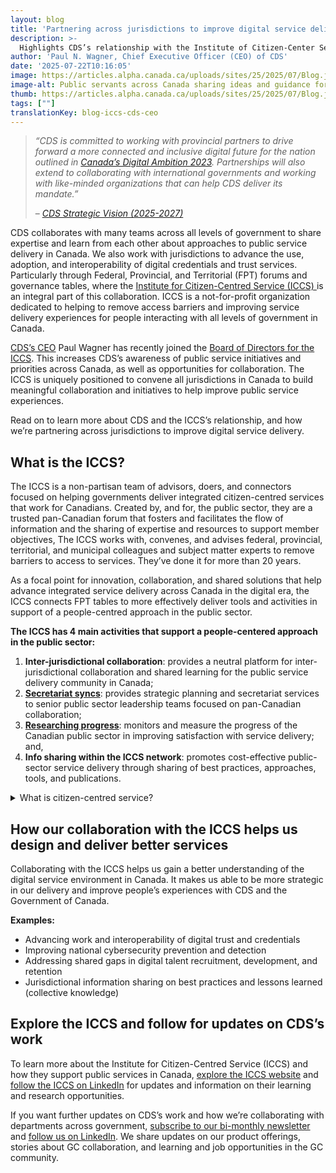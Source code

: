 ```yaml
---
layout: blog
title: 'Partnering across jurisdictions to improve digital service delivery'
description: >-
  Highlights CDS’s relationship with the Institute of Citizen-Center Service (ICCS) and pan-Canadian collaboration.
author: 'Paul N. Wagner, Chief Executive Officer (CEO) of CDS'
date: '2025-07-22T10:16:05'
image: https://articles.alpha.canada.ca/uploads/sites/25/2025/07/Blog.jpg
image-alt: Public servants across Canada sharing ideas and guidance for digital service delivery.
thumb: https://articles.alpha.canada.ca/uploads/sites/25/2025/07/Blog.jpg
tags: [""]
translationKey: blog-iccs-cds-ceo
---
```


<blockquote class="wp-block-quote is-layout-flow wp-block-quote-is-layout-flow">
<p><em>“CDS is committed to working with provincial partners to drive forward a more connected and inclusive digital future for the nation outlined in </em><a href="https://www.canada.ca/en/government/system/digital-government/digital-ambition.html" target="_blank" rel="noreferrer noopener"><em>Canada’s Digital Ambition 2023</em></a><em>. Partnerships will also extend to collaborating with international governments and working with like-minded organizations that can help CDS deliver its mandate.”</em></p>



<p>–<em> </em><a href="https://digital.canada.ca/reports/strategy-2024.pdf?utm_campaign=esdc-edsc-intcomms-24-25&amp;utm_medium=pog&amp;utm_source=iccs-blog&amp;utm_content=cds-strategy-en-250605" target="_blank" rel="noreferrer noopener"><em>CDS Strategic Vision (2025-2027)</em></a></p>
</blockquote>



<p>CDS collaborates with many teams across all levels of government to share expertise and learn from each other about approaches to public service delivery in Canada. We also work with jurisdictions to advance the use, adoption, and interoperability of digital credentials and trust services. Particularly through Federal, Provincial, and Territorial (FPT) forums and governance tables, where the <a href="https://iccs-isac.org/" target="_blank" rel="noreferrer noopener">Institute for Citizen-Centred Service (ICCS) </a>is an integral part of this collaboration. ICCS is a not-for-profit organization dedicated to helping to remove access barriers and improving service delivery experiences for people interacting with all levels of government in Canada.</p>



<p><a href="https://www.linkedin.com/in/paul-n-wagner-3112a13/" target="_blank" rel="noreferrer noopener">CDS’s CEO</a> Paul Wagner has recently joined the <a href="https://iccs-isac.org/our-story/who-we-are/board-of-directors" target="_blank" rel="noreferrer noopener">Board of Directors for the ICCS</a>. This increases CDS’s awareness of public service initiatives and priorities across Canada, as well as opportunities for collaboration. The ICCS is uniquely positioned to convene all jurisdictions in Canada to build meaningful collaboration and initiatives to help improve public service experiences. </p>



<p>Read on to learn more about CDS and the ICCS’s relationship, and how we’re partnering across jurisdictions to improve digital service delivery.</p>



<h2 class="wp-block-heading"><strong>What is the ICCS?</strong></h2>



<p>The ICCS is a non-partisan team of advisors, doers, and connectors focused on helping governments deliver integrated citizen-centred services that work for Canadians. Created by, and for, the public sector, they are a trusted pan-Canadian forum that fosters and facilitates the flow of information and the sharing of expertise and resources to support member objectives, The ICCS works with, convenes, and advises federal, provincial, territorial, and municipal colleagues and subject matter experts to remove barriers to access to services. They’ve done it for more than 20 years.</p>



<p>As a focal point for innovation, collaboration, and shared solutions that help advance integrated service delivery across Canada in the digital era, the ICCS connects FPT tables to more effectively deliver tools and activities in support of a people-centred approach in the public sector.&nbsp;</p>



<p><strong>The ICCS has 4 main activities that support a people-centered approach in the public sector:</strong></p>



<ol class="wp-block-list">
<li><strong>Inter-jurisdictional collaboration</strong>: provides a neutral platform for inter-jurisdictional collaboration and shared learning for the public service delivery community in Canada;</li>



<li><a href="https://iccs-isac.org/our-work/councils" target="_blank" rel="noreferrer noopener"><strong>Secretariat syncs</strong></a>: provides strategic planning and secretariat services to senior public sector leadership teams focused on pan-Canadian collaboration;</li>



<li><a href="https://iccs-isac.org/our-work/measure-and-benchmark" target="_blank" rel="noreferrer noopener"><strong>Researching progress</strong></a>: monitors and measure the progress of the Canadian public sector in improving satisfaction with service delivery; and,</li>



<li><strong>Info sharing within the ICCS network</strong>: promotes cost-effective public-sector service delivery through sharing of best practices, approaches, tools, and publications.</li>
</ol>



<details class="wp-block-cds-snc-accordion"><summary>What is citizen-centred service?</summary>
<p>From the ICCS: <a href="https://iccs-isac.org/our-story/who-we-are/what-is-citizen-centred-service" target="_blank" rel="noreferrer noopener"><strong>There are at least 6 reasons for the public sector to deliver their programs and services with a citizen-centred approach.</strong></a></p>



<ol class="wp-block-list">
<li><strong>Focus on needs, perspectives, improvement priorities, and satisfaction of Canadians.</strong><br>Using a citizen-centred perspective means organizations must focus on service improvement priorities and needs from the individual’s perspective.&nbsp; In a citizen-centred approach, citizen satisfaction becomes the criterion for success, and the basis for results measurement in public sector service delivery.<br></li>



<li><strong>A citizen-centred approach highlights access challenges.</strong><br>Citizens must work through the maze of public sector organizations and services to get what they need. To truly meet citizens’ service needs, governments must work together across levels of government to provide seamless, integrated service to individuals and businesses.<br></li>



<li><strong>Clients of government services are not simply clients.</strong><br>They are more than consumers of government services and usually also taxpayers and citizens which have a personal interest in how they consume services. While clients of the government services in Canada are usually citizens of this country, they may also be potential citizens of Canada, or citizens of another country with a business, professional or personal interest in Canada.<br></li>



<li><strong>Many of the clients of government are involuntary clients.</strong><br>The involuntary client whose service relationship with government can stem from government requirements or citizen obligations. That is one reason why fairness is among the five top drivers of Canadians’ satisfaction with the quality of government service delivery.<br></li>



<li><strong>Balance the distinct interests and needs of different categories of citizens, against the public interest.</strong><br>Governments must balance the interests of immediate or direct clients with those of society as a whole. Public sector organizations must keep in mind that the quality of their service delivery experience contributes to building trust, strengthening client satisfaction, and supporting broader access for all individuals.<br></li>



<li><strong>Canadians form an impression at each service interaction.</strong><br>Creating an impression of an organization or service is about the effectiveness of the public institution and about the potential of democratic government. The service experience either increases or decreases Canadians’ confidence in public institutions. Each interaction—whether in person, online, or by telephone—is an opportunity to build trust and positive sentiment towards the public sector. Moments of truths are proactive and need to be tied to experiences that are important for the client.</li>
</ol>
</details>



<h2 class="wp-block-heading"><strong>How our collaboration with the ICCS helps us design and deliver better services</strong></h2>



<p>Collaborating with the ICCS helps us gain a better understanding of the digital service environment in Canada. It makes us able to be more strategic in our delivery and improve people’s experiences with CDS and the Government of Canada.</p>



<p><strong>Examples:</strong></p>



<ul class="wp-block-list">
<li>Advancing work and interoperability of digital trust and credentials&nbsp;&nbsp;</li>



<li>Improving national cybersecurity prevention and detection</li>



<li>Addressing shared gaps in digital talent recruitment, development, and retention&nbsp;</li>



<li>Jurisdictional information sharing on best practices and lessons learned (collective knowledge)</li>
</ul>



<h2 class="wp-block-heading"><strong>Explore the ICCS and follow for updates on CDS’s work</strong></h2>



<p>To learn more about the Institute for Citizen-Centred Service (ICCS) and how they support public services in Canada, <a href="https://iccs-isac.org/" target="_blank" rel="noreferrer noopener">explore the ICCS website</a> and <a href="https://www.linkedin.com/company/citizenf1rst/posts/?feedView=all" target="_blank" rel="noreferrer noopener">follow the ICCS on LinkedIn</a> for updates and information on their learning and research opportunities.</p>



<p>If you want further updates on CDS’s work and how we’re collaborating with departments across government, <a href="https://us15.campaign-archive.com/home/?u=729a207773f7324e217a1d945&amp;id=eb357181d2" target="_blank" rel="noreferrer noopener">subscribe to our bi-monthly newsletter</a> and <a href="https://www.linkedin.com/company/cds-snc/posts/" target="_blank" rel="noreferrer noopener">follow us on LinkedIn</a>. We share updates on our product offerings, stories about GC collaboration, and learning and job opportunities in the GC community.</p>



<p></p>

